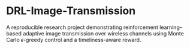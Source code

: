 # DRL-Image-Transmission
A reproducible research project demonstrating reinforcement learning–based adaptive image transmission over wireless channels using Monte Carlo $\epsilon$-greedy control and a timeliness-aware reward.

